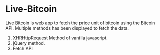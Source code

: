 # Live-Bitcoin
Live Bitcoin is web app to fetch the price unit of bitcoin using the Bitcoin API.
Multiple methods has been displayed to fetch the data.
1. XHRHttpRequest Method of vanilla javascript.
2. jQuery method.
3. Fetch API 
